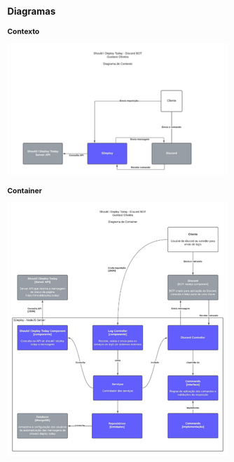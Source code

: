 ## Diagramas

### Contexto

![Diagrama de contexto](context.jpeg)

### Container

![Diagrama de contexto](container.jpeg)
